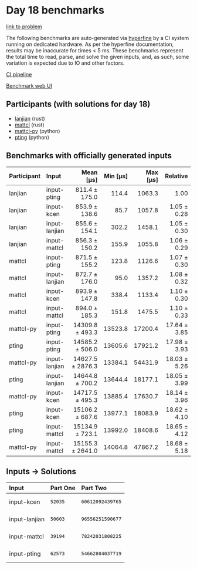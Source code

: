 # Day 18 benchmarks

[link to problem](https://adventofcode.com/2023/day/18)

The following benchmarks are auto-generated via
[hyperfine](https://github.com/sharkdp/hyperfine) by a CI system running on
dedicated hardware. As per the hyperfine documentation, results may be
inaccurate for times < 5 ms. These benchmarks represent the total time to read,
parse, and solve the given inputs, and, as such, some variation is expected due
to IO and other factors.

[CI pipeline](http://ci.papercode.net:8080/teams/main/pipelines/aoc2023)

[Benchmark web UI](https://aoc.ancalagon.black)


## Participants (with solutions for day 18)

- [lanjian](https://github.com/lanjian/aoc-2023) (rust)
- [mattcl](https://github.com/mattcl/aoc2023) (rust)
- [mattcl-py](https://github.com/mattcl/aoc2023-py) (python)
- [pting](https://github.com/pting/aoc2023) (python)


## Benchmarks with officially generated inputs

| Participant | Input | Mean [µs] | Min [µs] | Max [µs] | Relative |
|:---|:---|---:|---:|---:|---:|
| lanjian | input-pting | 811.4 ± 175.0 | 114.4 | 1063.3 | 1.00 |
| lanjian | input-kcen | 853.9 ± 138.6 | 85.7 | 1057.8 | 1.05 ± 0.28 |
| lanjian | input-lanjian | 855.6 ± 154.1 | 302.2 | 1458.1 | 1.05 ± 0.30 |
| lanjian | input-mattcl | 856.3 ± 150.2 | 155.9 | 1055.8 | 1.06 ± 0.29 |
| mattcl | input-pting | 871.5 ± 155.2 | 123.8 | 1126.6 | 1.07 ± 0.30 |
| mattcl | input-lanjian | 872.7 ± 176.0 | 95.0 | 1357.2 | 1.08 ± 0.32 |
| mattcl | input-kcen | 893.9 ± 147.8 | 338.4 | 1133.4 | 1.10 ± 0.30 |
| mattcl | input-mattcl | 894.0 ± 185.3 | 151.8 | 1475.5 | 1.10 ± 0.33 |
| mattcl-py | input-pting | 14309.8 ± 493.3 | 13523.8 | 17200.4 | 17.64 ± 3.85 |
| pting | input-pting | 14585.2 ± 506.0 | 13605.6 | 17921.2 | 17.98 ± 3.93 |
| mattcl-py | input-lanjian | 14627.5 ± 2876.3 | 13384.1 | 54431.9 | 18.03 ± 5.26 |
| pting | input-lanjian | 14644.8 ± 700.2 | 13644.4 | 18177.1 | 18.05 ± 3.99 |
| mattcl-py | input-kcen | 14717.5 ± 495.3 | 13885.4 | 17630.7 | 18.14 ± 3.96 |
| pting | input-kcen | 15106.2 ± 687.6 | 13977.1 | 18083.9 | 18.62 ± 4.10 |
| pting | input-mattcl | 15134.9 ± 723.1 | 13992.0 | 18408.6 | 18.65 ± 4.12 |
| mattcl-py | input-mattcl | 15155.3 ± 2641.0 | 14064.8 | 47867.2 | 18.68 ± 5.18 |


## Inputs -> Solutions

| Input | Part One | Part Two |
|:---|:---|:---|
|input-kcen|<pre>52035</pre>|<pre>60612092439765</pre>|
|input-lanjian|<pre>50603</pre>|<pre>96556251590677</pre>|
|input-mattcl|<pre>39194</pre>|<pre>78242031808225</pre>|
|input-pting|<pre>62573</pre>|<pre>54662804037719</pre>|